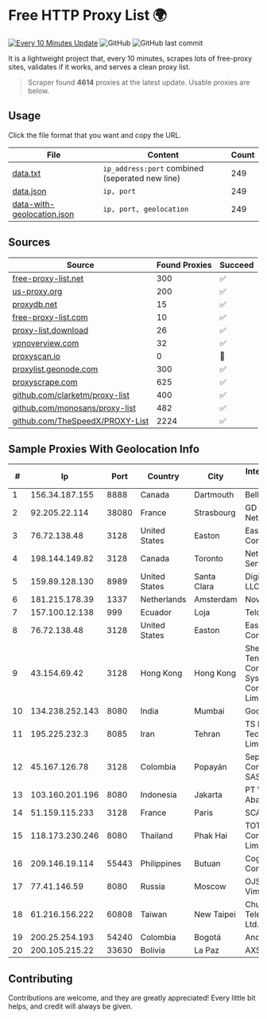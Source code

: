 
# Free HTTP Proxy List 🌍

[![Every 10 Minutes Update](https://github.com/mertguvencli/http-proxy-list/actions/workflows/main.yml/badge.svg?branch=main)](https://github.com/mertguvencli/http-proxy-list/actions/workflows/main.yml)
![GitHub](https://img.shields.io/github/license/mertguvencli/http-proxy-list)
![GitHub last commit](https://img.shields.io/github/last-commit/mertguvencli/http-proxy-list)

It is a lightweight project that, every 10 minutes, scrapes lots of free-proxy sites, validates if it works, and serves a clean proxy list.


> Scraper found **4614** proxies at the latest update. Usable proxies are below.

## Usage

Click the file format that you want and copy the URL.


|File|Content|Count|
|----|-------|-----|
|[data.txt](https://raw.githubusercontent.com/mertguvencli/http-proxy-list/main/proxy-list/data.txt)|`ip_address:port` combined (seperated new line)|249|
|[data.json](https://raw.githubusercontent.com/mertguvencli/http-proxy-list/main/proxy-list/data.json)|`ip, port`|249|
|[data-with-geolocation.json](https://raw.githubusercontent.com/mertguvencli/http-proxy-list/main/proxy-list/data-with-geolocation.json)|`ip, port, geolocation`|249|

## Sources

|Source|Found Proxies|Succeed|
|------|-------------|-------|
|[free-proxy-list.net](https://free-proxy-list.net)|300|✅|
|[us-proxy.org](https://www.us-proxy.org)|200|✅|
|[proxydb.net](http://proxydb.net)|15|✅|
|[free-proxy-list.com](https://free-proxy-list.com/?page=&port=&type%5B%5D=http&type%5B%5D=https&up_time=0&search=Search)|10|✅|
|[proxy-list.download](https://www.proxy-list.download/HTTP)|26|✅|
|[vpnoverview.com](https://vpnoverview.com/privacy/anonymous-browsing/free-proxy-servers)|32|✅|
|[proxyscan.io](https://www.proxyscan.io)|0|🚫|
|[proxylist.geonode.com](https://proxylist.geonode.com/api/proxy-list?limit=300&page=1&sort_by=lastChecked&sort_type=desc&protocols=http,https)|300|✅|
|[proxyscrape.com](https://api.proxyscrape.com/v2/?request=displayproxies&protocol=http&timeout=10000&country=all&ssl=all&anonymity=all)|625|✅|
|[github.com/clarketm/proxy-list](https://raw.githubusercontent.com/clarketm/proxy-list/master/proxy-list-raw.txt)|400|✅|
|[github.com/monosans/proxy-list](https://raw.githubusercontent.com/monosans/proxy-list/main/proxies/http.txt)|482|✅|
|[github.com/TheSpeedX/PROXY-List](https://raw.githubusercontent.com/TheSpeedX/PROXY-List/master/http.txt)|2224|✅|


## Sample Proxies With Geolocation Info

|#|Ip|Port|Country|City|Internet Service Provider|
|-|--|----|-------|----|-------------------------|
|1|156.34.187.155|8888|Canada|Dartmouth|Bell Canada|
|2|92.205.22.114|38080|France|Strasbourg|GD MASS Network|
|3|76.72.138.48|3128|United States|Easton|Easton Utilities Commission|
|4|198.144.149.82|3128|Canada|Toronto|Netminders Server Hosting|
|5|159.89.128.130|8989|United States|Santa Clara|DigitalOcean, LLC|
|6|181.215.178.39|1337|Netherlands|Amsterdam|NovoServe B.V.|
|7|157.100.12.138|999|Ecuador|Loja|Telconet S.A|
|8|76.72.138.48|3128|United States|Easton|Easton Utilities Commission|
|9|43.154.69.42|3128|Hong Kong|Hong Kong|Shenzhen Tencent Computer Systems Company Limited|
|10|134.238.252.143|8080|India|Mumbai|Google LLC|
|11|195.225.232.3|8085|Iran|Tehran|TS Information Technology Limited|
|12|45.167.126.78|3128|Colombia|Popayán|Sepcom Comunicaciones SAS|
|13|103.160.201.196|8080|Indonesia|Jakarta|PT Viriya Surya Abadi|
|14|51.159.115.233|3128|France|Paris|SCALEWAY|
|15|118.173.230.246|8080|Thailand|Phak Hai|TOT Public Company Limited|
|16|209.146.19.114|55443|Philippines|Butuan|Cogent Communications|
|17|77.41.146.59|8080|Russia|Moscow|OJSC Vimpelcom HQ|
|18|61.216.156.222|60808|Taiwan|New Taipei|Chunghwa Telecom Co., Ltd.|
|19|200.25.254.193|54240|Colombia|Bogotá|Andinet ON Line|
|20|200.105.215.22|33630|Bolivia|La Paz|AXS Bolivia S. A.|



## Contributing

Contributions are welcome, and they are greatly appreciated! Every
little bit helps, and credit will always be given.

